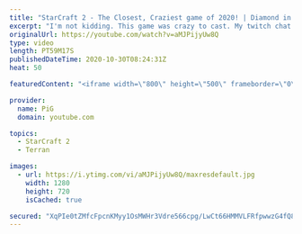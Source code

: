```yaml
---
title: "StarCraft 2 - The Closest, Craziest game of 2020! | Diamond in the Ruff #19"
excerpt: "I'm not kidding. This game was crazy to cast. My twitch chat went nuts haha  Check out all episodes of 💎 Diamond in the Ruff: https://www.youtube.com/playlist?list=PLFUDU8AOevUfdEq20wYq8Sm9z3sc1yn0l Follow Ruff: https://www.twitch.tv/ruff13 | https://www.youtube.com/ruff_stuff -- 🐷 Like my videos?"
originalUrl: https://youtube.com/watch?v=aMJPijyUw8Q
type: video
length: PT59M17S
publishedDateTime: 2020-10-30T08:24:31Z
heat: 50

featuredContent: "<iframe width=\"800\" height=\"500\" frameborder=\"0\" src=\"https://www.youtube.com/embed/aMJPijyUw8Q\" allow=\"accelerometer; autoplay; encrypted-media; gyroscope; picture-in-picture\" allowfullscreen></iframe>"

provider:
  name: PiG
  domain: youtube.com

topics:
  - StarCraft 2
  - Terran

images:
  - url: https://i.ytimg.com/vi/aMJPijyUw8Q/maxresdefault.jpg
    width: 1280
    height: 720
    isCached: true

secured: "XqPIe0tZMfcFpcnKMyy1OsMWHr3Vdre566cpg/LwCt66HMMVLFRfpwwzG4fQ8RRlv0MI16rlXUThatbWDXX0Db+Ai+vKFya+lakGNs3oDUJBS/Gs2Tc+hWovluj11Dgaa2iKiPl2rL3uQgaTBGeflxfyx56hbm5OYfCs9TpH2Mr5/f9M6Byl9OB3fU7eKfgb5/UlMK9nS7nIa+xrnDoT612FesMm6GnCn1xpaKweUrFMPDYxBDs09ZgXQbBG5zW13LTxEK1EPx38KeaZeGtu76tTYQURp6heilv/8s7SKfZnnXjoQZDGJr04GaZOaZJiN3ka/K0hsUiBb//wL5nZLW45OY06ryUu4xYczP958ELwUfYpuLWuR0xRM0orKedKazRyHfNAl6w+wtUhtcp0fvDQFFaO3QM8GQXHbeB8/CQ=;a1jLm+ojkxn5E/6D3ODqKA=="
---
```



